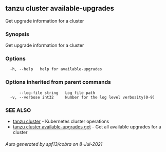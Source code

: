 ## tanzu cluster available-upgrades

Get upgrade information for a cluster

### Synopsis

Get upgrade information for a cluster

### Options

```
  -h, --help   help for available-upgrades
```

### Options inherited from parent commands

```
      --log-file string   Log file path
  -v, --verbose int32     Number for the log level verbosity(0-9)
```

### SEE ALSO

* [tanzu cluster](tanzu_cluster.md)	 - Kubernetes cluster operations
* [tanzu cluster available-upgrades get](tanzu_cluster_available-upgrades_get.md)	 - Get all available upgrades for a cluster

###### Auto generated by spf13/cobra on 8-Jul-2021
